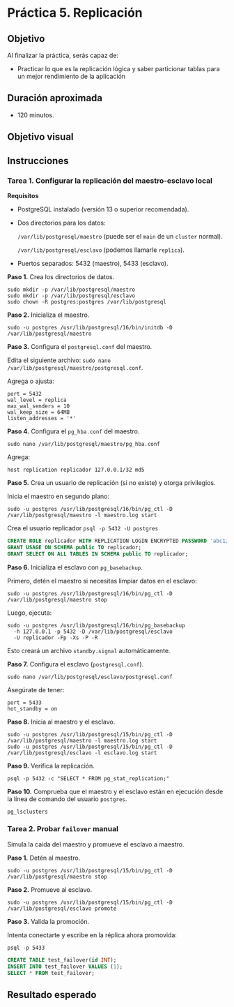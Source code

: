 # Práctica 5. Replicación
## Objetivo
Al finalizar la práctica, serás capaz de:
-  Practicar lo que es la replicación lógica y saber particionar tablas para un mejor rendimiento de la aplicación

## Duración aproximada
- 120 minutos.

## Objetivo visual

## Instrucciones

### Tarea 1. Configurar la replicación del maestro-esclavo local

**Requisitos**
-	PostgreSQL instalado (versión 13 o superior recomendada).
-	Dos directorios para los datos:

    `/var/lib/postgresql/maestro` (puede ser el `main` de un `cluster` normal).

    `/var/lib/postgresql/esclavo` (podemos llamarle `replica`).
-	Puertos separados: 5432 (maestro), 5433 (esclavo).

**Paso 1.** Crea los directorios de datos.
```
sudo mkdir -p /var/lib/postgresql/maestro
sudo mkdir -p /var/lib/postgresql/esclavo
sudo chown -R postgres:postgres /var/lib/postgresql
```
**Paso 2.** Inicializa el maestro.
```
sudo -u postgres /usr/lib/postgresql/16/bin/initdb -D /var/lib/postgresql/maestro
```

**Paso 3.** Configura el `postgresql.conf` del maestro.

Edita el siguiente archivo: `sudo nano /var/lib/postgresql/maestro/postgresql.conf`.

Agrega o ajusta:
```
port = 5432
wal_level = replica
max_wal_senders = 10
wal_keep_size = 64MB
listen_addresses = '*'
```

**Paso 4.** Configura el `pg_hba.conf` del maestro.

```
sudo nano /var/lib/postgresql/maestro/pg_hba.conf
```


Agrega:

```
host replication replicador 127.0.0.1/32 md5
```

**Paso 5.** Crea un usuario de replicación (si no existe) y otorga privilegios.

Inicia el maestro en segundo plano:
```
sudo -u postgres /usr/lib/postgresql/16/bin/pg_ctl -D /var/lib/postgresql/maestro -l maestro.log start 
```
Crea el usuario replicador `psql -p 5432 -U postgres`

```sql
CREATE ROLE replicador WITH REPLICATION LOGIN ENCRYPTED PASSWORD 'abc123';
GRANT USAGE ON SCHEMA public TO replicador;
GRANT SELECT ON ALL TABLES IN SCHEMA public TO replicador;
```

**Paso 6.** Inicializa el esclavo con `pg_basebackup`.

Primero, detén el maestro si necesitas limpiar datos en el esclavo:
```
sudo -u postgres /usr/lib/postgresql/16/bin/pg_ctl -D /var/lib/postgresql/maestro stop
```
Luego, ejecuta:
```
sudo -u postgres /usr/lib/postgresql/16/bin/pg_basebackup
  -h 127.0.0.1 -p 5432 -D /var/lib/postgresql/esclavo 
  -U replicador -Fp -Xs -P -R
```
Esto creará un archivo `standby.signal` automáticamente.


**Paso 7.** Configura el esclavo (`postgresql.conf`).
```
sudo nano /var/lib/postgresql/esclavo/postgresql.conf
```

Asegúrate de tener:
```
port = 5433
hot_standby = on
```

**Paso 8.** Inicia al maestro y el esclavo.
```
sudo -u postgres /usr/lib/postgresql/15/bin/pg_ctl -D /var/lib/postgresql/maestro -l maestro.log start
sudo -u postgres /usr/lib/postgresql/15/bin/pg_ctl -D /var/lib/postgresql/esclavo -l esclavo.log start
```

**Paso 9.**  Verifica la replicación.
```
psql -p 5432 -c "SELECT * FROM pg_stat_replication;"
```

**Paso 10.** Comprueba que el maestro y el esclavo están en ejecución desde la línea de comando del usuario `postgres`.
```
pg_lsclusters
```

### Tarea 2. Probar `failover` manual
Simula la caída del maestro y promueve el esclavo a maestro.

**Paso 1.** Detén al maestro.
```
sudo -u postgres /usr/lib/postgresql/15/bin/pg_ctl -D /var/lib/postgresql/maestro stop
```

**Paso 2.** Promueve al esclavo.
```
sudo -u postgres /usr/lib/postgresql/15/bin/pg_ctl -D /var/lib/postgresql/esclavo promote
```

**Paso 3.** Valida la promoción.

Intenta conectarte y escribe en la réplica ahora promovida:
```
psql -p 5433
```
```sql
CREATE TABLE test_failover(id INT);
INSERT INTO test_failover VALUES (1);
SELECT * FROM test_failover;
```
## Resultado esperado
